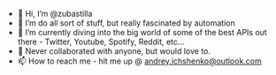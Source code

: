 - 👋 Hi, I’m @zubastilla
- 👀 I’m do all sort of stuff, but really fascinated by automation
- 🌱 I’m currently diving into the big world of some of the best APIs out there - Twitter, Youtube, Spotify, Reddit, etc...
- 💞️ Never collaborated with anyone, but would love to.
- 📫 How to reach me - hit me up @ andrey.ichshenko@outlook.com

<!---
zubastilla/zubastilla is a ✨ special ✨ repository because its `README.md` (this file) appears on your GitHub profile.
You can click the Preview link to take a look at your changes.
--->
